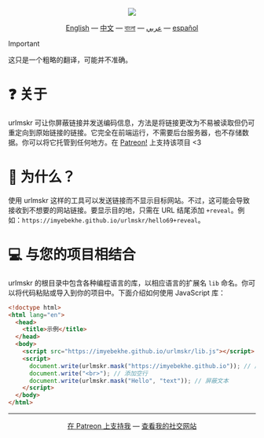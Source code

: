 <p align="center"><img src="./urlmskr.svg"></p>

<p align="center"><a href="./README.md">English</a> — <a href="./README_zh.md">中文</a> — <a href="./README_bn.md">বাংলা</a> — <a href="./README_bn.md">عربي</a> — <a href="./README_es.md">español</a></p>

> [!IMPORTANT]  
> 这只是一个粗略的翻译，可能并不准确。

# ❓ 关于

urlmskr 可让你屏蔽链接并发送编码信息，方法是将链接更改为不易被读取但仍可重定向到原始链接的链接。它完全在前端运行，不需要后台服务器，也不存储数据。你可以将它托管到任何地方。在 [Patreon!](https://www.patreon.com/imyebekhe) 上支持该项目 <3

# 🤔 为什么？

使用 urlmskr 这样的工具可以发送链接而不显示目标网站。不过，这可能会导致接收到不想要的网站链接。要显示目的地，只需在 URL 结尾添加 `+reveal`。例如：`https://imyebekhe.github.io/urlmskr/hello69+reveal`。

# 💻 与您的项目相结合

urlmskr 的根目录中包含各种编程语言的库，以相应语言的扩展名 `lib` 命名。你可以将代码粘贴或导入到你的项目中。下面介绍如何使用 JavaScript 库：

```html
<!doctype html>
<html lang="en">
  <head>
    <title>示例</title>
  </head>
  <body>
    <script src="https://imyebekhe.github.io/urlmskr/lib.js"></script>
    <script>
      document.write(urlmskr.mask("https://imyebekhe.github.io")); // 屏蔽 URL
      document.write("<br>"); // 添加空行
      document.write(urlmskr.mask("Hello", "text")); // 屏蔽文本
    </script>
  </body>
</html>
```

---

<p align="center"><a href="https://www.patreon.com/imyebekhe">在 Patreon 上支持我</a> — <a href="https://github.com/imyebekhe/socials">查看我的社交网站</a></p>
